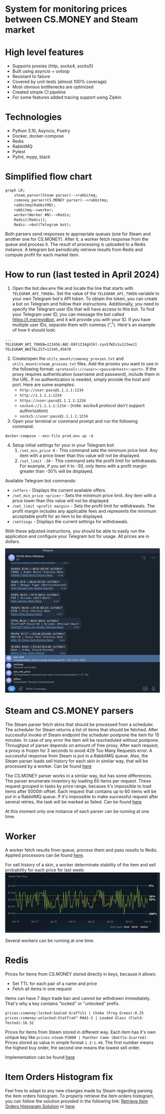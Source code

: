 # System for monitoring prices between CS.MONEY and Steam market

# High level features
* Supports proxies (http, socks4, socks5)
* Built using asyncio + uvloop
* Resistant to failure
* Covered by unit-tests (almost 100% coverage)
* Most obvious bottlenecks are optimized
* Created simple CI pipeline
* For some features added tracing support using Zipkin

# Technologies
* Python 3.10, Asyncio, Poetry
* Docker, docker-compose
* Redis
* RabbitMQ
* Pytest
* Pylint, mypy, black

# Simplified flow chart

```mermaid
graph LR;
    steam_parser(Steam parser)-->rabbitmq;
    csmoney_parser(CS.MONEY parser)-->rabbitmq;
    rabbitmq(RabbitMQ);
    rabbitmq-->worker;
    worker(Worker #N)-->Redis;
    Redis[(Redis)];
    Redis-->bot(Telegram bot);
```

Both parsers send responses to appropriate queues (one for Steam and another one for CS.MONEY). After it, a worker fetch response from the queue and process it. The result of processing is uploaded to a Redis instance. A telegram bot periodically retrieve results from Redis and compute profit for each market item. 

# How to run (last tested in April 2024)
1. Open the bot.dev.env file and locate the line that starts with `TELEGRAM_API_TOKEN=`. Set the value of the `TELEGRAM_API_TOKEN` variable to your own Telegram bot's API token. To obtain the token, you can create a bot on Telegram and follow their instructions.
Additionally, you need to specify the Telegram user IDs that will have access to this bot. To find your Telegram user ID, you can message the bot called https://t.me/myidbot, and it will provide you with your ID. If you have multiple user IDs, separate them with commas (",").
Here's an example of how it should look:
```
...
TELEGRAM_API_TOKEN=123456:ABC-DEF1234ghIkl-zyx57W2v1u123ew11
TELEGRAM_WHITELIST=12345,45678
```
2. Create/open the `utils_mount/csmoney_proxies.txt` and `utils_mount/steam_proxies.txt` files. 
Add the proxies you want to use in the following format: `<protocol>://<user>:<pass>@<host>:<port>`. 
If the proxy requires authentication (username and password), include them in the URL.
If no authentication is needed, simply provide the host and port. Here are some examples:
   * `http://user:pass@1.1.1.1:1234`
   * `http://1.1.1.1:1234`
   * `https://user:pass@1.1.1.1:1234`
   * `socks4://1.1.1.1:1234` - (note: socks4 protocol don't support authorization)
   * `socks5://user:pass@1.1.1.1:1234`
3. Open your terminal or command prompt and run the following command:
```
docker-compose --env-file prod.env up -d
```
4. Setup initial settings for your in your Telegram bot:
   1. `/set_min_price 0` - This command sets the minimum price limit. Any item with a price lower than this value will not be displayed.
   2. `/set_limit -30` - This command sets the profit limit for withdrawals. For example, if you set it to -30, only items with a profit margin greater than -30% will be displayed.

Available Telegram bot commands:
* `/offers` - Displays the current available offers.
* `/set_min_price <price>` - Sets the minimum price limit. Any item with a price lower than this value will not be displayed.
* `/set_limit <profit margin>` - Sets the profit limit for withdrawals. The profit margin includes any applicable fees and represents the minimum acceptable profit for an item to be displayed.
* `/settings` - Displays the current settings for withdrawals.

With these adjusted instructions, you should be able to easily run the application and configure your Telegram bot for usage. All prices are in dollars.

![Bot work screenshot](images/bot.png "Bot work screenshot")

# Steam and CS.MONEY parsers

The Steam parser fetch skins that should be processed from a scheduler. The scheduler for Steam returns a list of items that should be fetched. After successful invoke of Steam endpoint the scheduler postpone the item for 15 minutes. In case of any error the item will be rescheduled without postpone. Throughput of parser depends on amount of free proxy. After each request, a proxy is frozen for 3 seconds to avoid 429 Too Many Requests error. A successful response from Steam is put in a RabbitMQ queue. Also, the Steam parser loads sell history for each skin in similar way, that will be processed by a worker. Can be found [here](price_monitoring/parsers/steam)

The CS.MONEY parser works in a similar way, but has some differences. The parser enumerate inventory by loading 60 items per request. These request grouped in tasks by price range, because it's impossible to load items after 5000th offset. Each request that contains up to 60 items will be put in a RabbitMQ queue. If it's impossible to make successful request after several retries, the task will be marked as failed. Can be found [here](price_monitoring/parsers/csmoney)

At this moment only one instance of each parser can be running at one time.

# Worker

A worker fetch results from queue, process them and pass results to Redis. Applied processors can be found [here](price_monitoring/worker/processing).

For sell history of a skin, a worker determinate stability of the item and sell probability for each price for last week: ![Sell history analyzer](images/sell_history.jpg "Sell history analyzer")

Several workers can be running at one time. 

# Redis

Prices for items from CS.MONEY stored directly in keys, because it allows:
* Set TTL for each pair of a name and price
* Fetch all items in one request

Items can have 7 days trade ban and cannot be withdrawn immediately. That's why
a key contains "locked" or "unlocked" prefix.
```
prices:csmoney:locked:Sealed Graffiti | Choke (Frog Green):0.25
prices:csmoney:unlocked:StatTrak™ M4A1-S | Leaded Glass (Field-Tested):16.32
```

Prices for items from Steam stored in different way. Each item has it's own unique key like `prices:steam:P2000 | Panther Camo (Battle-Scarred)`. Prices stored as value in simple format `1.3:1.49`. The first number means the highest buy order, the second one means the lowest sell order.

Implementation can be found [here](price_monitoring/storage)

# Item Orders Histogram fix
Feel free to adapt to any new changes made by Steam regarding parsing the item orders histogram. To properly retrieve the item orders histogram, you can follow the solution provided in the following link: [Retrieve Item Orders Histogram Solution](https://gist.github.com/Soniclev/981f8adbc7c6a68350aff9e2a877ed1e) or [here](price_monitoring/parsers/steam/parser/steam_orders_parser.py).
